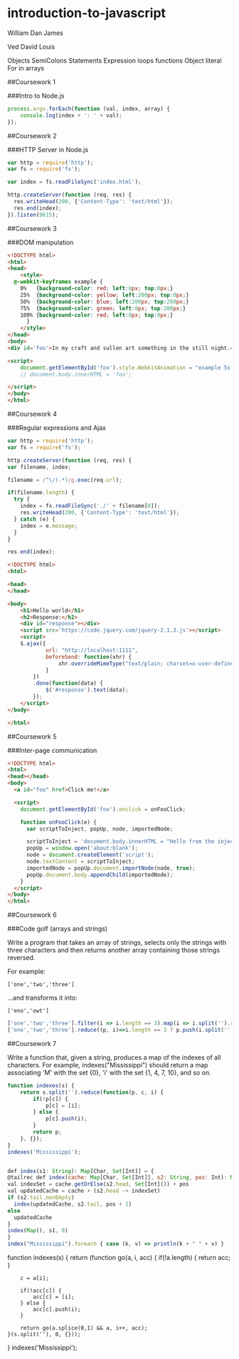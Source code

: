 # introduction-to-javascript
William
Dan
James

Ved
David
Louis


Objects
SemiColons
Statements
Expression
loops 
functions
Object literal
For in
arrays

##Coursework 1

###Intro to Node.js

```javascript
process.argv.forEach(function (val, index, array) {
    console.log(index + ': ' + val);
});
```

##Coursework 2

###HTTP Server in Node.js

```javascript
var http = require('http');
var fs = require('fs');

var index = fs.readFileSync('index.html');

http.createServer(function (req, res) {
  res.writeHead(200, {'Content-Type': 'text/html'});
  res.end(index);
}).listen(9615);
```

##Coursework 3

###DOM manipulation

```html
<!DOCTYPE html>
<html>
<head>
	<style>
  @-webkit-keyframes example {
    0%   {background-color: red; left:0px; top:0px;}
    25%  {background-color: yellow; left:200px; top:0px;}
    50%  {background-color: blue; left:200px; top:200px;}
    75%  {background-color: green; left:0px; top:200px;}
    100% {background-color: red; left:0px; top:0px;} 
      }
	</style>
</head>
<body>
<div id='foo'>In my craft and sullen art something in the still night.</div>	

<script>
	document.getElementById('foo').style.WebkitAnimation = "example 5s linear 2s infinite alternate";
	// document.body.innerHTML = 'foo';

</script>
</body>
</html>
```

##Coursework 4

###Regular expressions and Ajax

```javascript
var http = require('http');
var fs = require('fs');

http.createServer(function (req, res) {
var filename, index;

filename = /^\/(.*)/g.exec(req.url);

if(filename.length) {
  try {
    index = fs.readFileSync('./' + filename[0]);
    res.writeHead(200, {'Content-Type': 'text/html'});
  } catch (e) { 
    index = e.message;
  }
}

res.end(index);
```

```html
<!DOCTYPE html>
<html>

<head>
</head>

<body>
    <h1>Hello world</h1>
    <h2>Response:</h2>
    <div id="response"></div>
    <script src='https://code.jquery.com/jquery-2.1.3.js'></script>
    <script>
    $.ajax({
            url: "http://localhost:1111",
            beforeSend: function(xhr) {
                xhr.overrideMimeType("text/plain; charset=x-user-defined");
            }
        })
        .done(function(data) {
        	$('#response').text(data);
        });
    </script>
</body>

</html>
```
##Coursework 5

###Inter-page communication

```html
<!DOCTYPE html>
<html>
<head></head>
<body>
  <a id="foo" href>Click me!</a>

  <script>
    document.getElementById('foo').onclick = onFooClick;

    function onFooClick(e) {
      var scriptToInject, popUp, node, importedNode;

      scriptToInject = 'document.body.innerHTML = "Hello from the injected script!";';
      popUp = window.open('about:blank');
      node = document.createElement('script');
      node.textContent = scriptToInject;
      importedNode = popUp.document.importNode(node, true);
      popUp.document.body.appendChild(importedNode);
    }
  </script>
</body>
</html>
```

##Coursework 6

###Code golf (arrays and strings)

Write a program that takes an array of strings, selects only the strings with three characters and then returns another array containing those strings reversed.

For example:

    ['one','two','three']

...and transforms it into:

    ['eno','owt']

```javascript
['one','two','three'].filter(i => i.length == 3).map(i => i.split('').reverse().join(''))
['one','two','three'].reduce((p, i)=>i.length == 3 ? p.push(i.split('').reverse().join('')) && p : p, [])
```

##Coursework 7

Write a function that, given a string, produces a map of the indexes of all characters. For example, 
indexes("Mississippi") should return a map associating 'M' with the set {0}, 'i' with the set {1, 4, 7, 10}, and 
so on.  

```javascript
function indexes(s) {
	return s.split('').reduce(function(p, c, i) {
		if(!p[c]) { 
			p[c] = [i]; 
		} else {
			p[c].push(i);
		}
		return p;
	}, {});
}
indexes('Mississippi');


def index(s1: String): Map[Char, Set[Int]] = {
@tailrec def index(cache: Map[Char, Set[Int]], s2: String, pos: Int): Map[Char, Set[Int]] = {
val indexSet = cache.getOrElse(s2.head, Set[Int]()) + pos
val updatedCache = cache + (s2.head -> indexSet)
if (s2.tail.nonEmpty)
  index(updatedCache, s2.tail, pos + 1)
else
  updatedCache
}
index(Map(), s1, 0)
}
index("Mississippi").foreach { case (k, v) => println(k + " " + v) } 
```

function indexes(s) {
	return (function go(a, i, acc) {
		if(!a.length) {
			return acc;
		}

		c = a[i];

		if(!acc[c]) {
			acc[c] = [i];
		} else {
			acc[c].push(i);
		}

		return go(a.splice(0,1) && a, i++, acc);
	}(s.split(''), 0, {}));
}
indexes('Mississippi');
